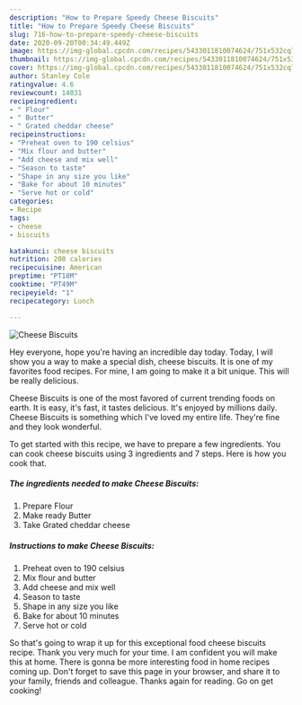 ```yaml
---
description: "How to Prepare Speedy Cheese Biscuits"
title: "How to Prepare Speedy Cheese Biscuits"
slug: 716-how-to-prepare-speedy-cheese-biscuits
date: 2020-09-20T00:34:49.449Z
image: https://img-global.cpcdn.com/recipes/5433011810074624/751x532cq70/cheese-biscuits-recipe-main-photo.jpg
thumbnail: https://img-global.cpcdn.com/recipes/5433011810074624/751x532cq70/cheese-biscuits-recipe-main-photo.jpg
cover: https://img-global.cpcdn.com/recipes/5433011810074624/751x532cq70/cheese-biscuits-recipe-main-photo.jpg
author: Stanley Cole
ratingvalue: 4.6
reviewcount: 14031
recipeingredient:
- " Flour"
- " Butter"
- " Grated cheddar cheese"
recipeinstructions:
- "Preheat oven to 190 celsius"
- "Mix flour and butter"
- "Add cheese and mix well"
- "Season to taste"
- "Shape in any size you like"
- "Bake for about 10 minutes"
- "Serve hot or cold"
categories:
- Recipe
tags:
- cheese
- biscuits

katakunci: cheese biscuits 
nutrition: 208 calories
recipecuisine: American
preptime: "PT18M"
cooktime: "PT49M"
recipeyield: "1"
recipecategory: Lunch

---
```



![Cheese Biscuits](https://img-global.cpcdn.com/recipes/5433011810074624/751x532cq70/cheese-biscuits-recipe-main-photo.jpg)

Hey everyone, hope you're having an incredible day today. Today, I will show you a way to make a special dish, cheese biscuits. It is one of my favorites food recipes. For mine, I am going to make it a bit unique. This will be really delicious.



Cheese Biscuits is one of the most favored of current trending foods on earth. It is easy, it's fast, it tastes delicious. It's enjoyed by millions daily. Cheese Biscuits is something which I've loved my entire life. They're fine and they look wonderful.


To get started with this recipe, we have to prepare a few ingredients. You can cook cheese biscuits using 3 ingredients and 7 steps. Here is how you cook that.

<!--inarticleads1-->

##### The ingredients needed to make Cheese Biscuits:

1. Prepare  Flour
1. Make ready  Butter
1. Take  Grated cheddar cheese




<!--inarticleads2-->

##### Instructions to make Cheese Biscuits:

1. Preheat oven to 190 celsius
1. Mix flour and butter
1. Add cheese and mix well
1. Season to taste
1. Shape in any size you like
1. Bake for about 10 minutes
1. Serve hot or cold




So that's going to wrap it up for this exceptional food cheese biscuits recipe. Thank you very much for your time. I am confident you will make this at home. There is gonna be more interesting food in home recipes coming up. Don't forget to save this page in your browser, and share it to your family, friends and colleague. Thanks again for reading. Go on get cooking!
